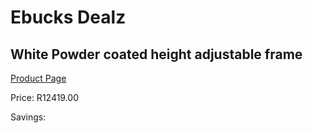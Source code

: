 
# Ebucks Dealz
## White Powder coated height adjustable frame
[Product Page](https://www.ebucks.com/web/shop/productSelected.do?prodId=960145520&catId=1130195724)

Price: R12419.00

Savings: 


	